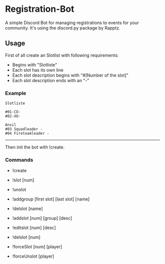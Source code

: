 # Registration-Bot
A simple Discord Bot for managing registrations to events for your community. It's using the discord.py package by Rapptz.

## Usage
First of all create an Slotlist with following requirements:
- Begins with "Slotliste"
- Each slot has its own line
- Each slot description begins with "#[Number of the slot]"
- Each slot description ends with an "-"

### Example

```
Slotliste

#01-CO-
#02-XO-

Anvil
#03 Squadleader -
#04 Fireteamleader -
```
---

Then init the bot with !create.

### Commands
- !create

- !slot [num]
- !unslot

- !addgroup [first slot] [last slot] [name]
- !delslot [name]

- !addslot [num] [group] [desc]
- !editslot [num] [desc]
- !delslot [num]

- !forceSlot [num] [player]
- !forceUnslot [player]
